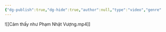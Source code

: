 ```yaml
---
{"dg-publish":true,"dg-hide":true,"author":null,"type":"video","genre":null,"tags":["funny"],"title":"Cảm thấy như Phạm Nhật Vượng","permalink":"/cam-thay-nhu-pham-nhat-vuong/","hide":true,"dgPassFrontmatter":true}
---
```



![[Cảm thấy như Phạm Nhật Vượng.mp4]]